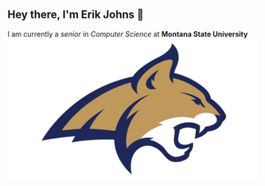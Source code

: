 ## Hey there, I'm Erik Johns 👋

I am currently a _senior_ in _Computer Science_ at **Montana State University ![emoji](https://github.com/erikjohns/erikjohns/blob/main/Montana-State-Bobcats-logo.png?raw=true)**

<!--
**erikjohns/erikjohns** is a ✨ _special_ ✨ repository because its `README.md` (this file) appears on your GitHub profile.

Here are some ideas to get you started:

- 🔭 I’m currently working on ...
- 🌱 I’m currently learning ...
- 👯 I’m looking to collaborate on ...
- 🤔 I’m looking for help with ...
- 💬 Ask me about ...
- 📫 How to reach me: ...
- 😄 Pronouns: ...
- ⚡ Fun fact: ...
-->
